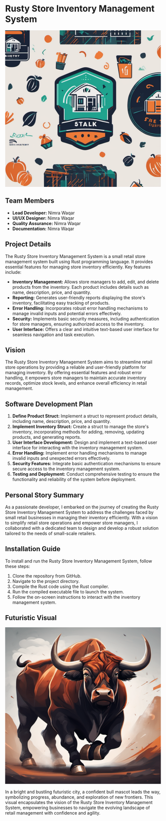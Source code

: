 # Rusty Store Inventory Management System

![Rusty Store Logo](logo.png)

## Team Members
- **Lead Developer:** Nimra Waqar
- **UI/UX Designer:** Nimra Waqar
- **Quality Assurance:** Nimra Waqar
- **Documentation:** Nimra Waqar

## Project Details
The Rusty Store Inventory Management System is a small retail store management system built using Rust programming language. It provides essential features for managing store inventory efficiently. Key features include:

- **Inventory Management:** Allows store managers to add, edit, and delete products from the inventory. Each product includes details such as name, description, price, and quantity.
- **Reporting:** Generates user-friendly reports displaying the store's inventory, facilitating easy tracking of products.
- **Error Handling:** Incorporates robust error handling mechanisms to manage invalid inputs and potential errors effectively.
- **Security:** Implements basic security measures, including authentication for store managers, ensuring authorized access to the inventory.
- **User Interface:** Offers a clear and intuitive text-based user interface for seamless navigation and task execution.

## Vision
The Rusty Store Inventory Management System aims to streamline retail store operations by providing a reliable and user-friendly platform for managing inventory. By offering essential features and robust error handling, it empowers store managers to maintain accurate inventory records, optimize stock levels, and enhance overall efficiency in retail management.

## Software Development Plan
1. **Define Product Struct:** Implement a struct to represent product details, including name, description, price, and quantity.
2. **Implement Inventory Struct:** Create a struct to manage the store's inventory, incorporating methods for adding, removing, updating products, and generating reports.
3. **User Interface Development:** Design and implement a text-based user interface for interacting with the inventory management system.
4. **Error Handling:** Implement error handling mechanisms to manage invalid inputs and unexpected errors effectively.
5. **Security Features:** Integrate basic authentication mechanisms to ensure secure access to the inventory management system.
6. **Testing and Deployment:** Conduct comprehensive testing to ensure the functionality and reliability of the system before deployment.

## Personal Story Summary
As a passionate developer, I embarked on the journey of creating the Rusty Store Inventory Management System to address the challenges faced by small retail businesses in managing their inventory efficiently. With a vision to simplify retail store operations and empower store managers, I collaborated with a dedicated team to design and develop a robust solution tailored to the needs of small-scale retailers.

## Installation Guide
To install and run the Rusty Store Inventory Management System, follow these steps:

1. Clone the repository from GitHub.
2. Navigate to the project directory.
3. Compile the Rust code using the Rust compiler.
4. Run the compiled executable file to launch the system.
5. Follow the on-screen instructions to interact with the inventory management system.

## Futuristic Visual
![Futuristic City with Bull Mascot](futuristic_visual.png)

In a bright and bustling futuristic city, a confident bull mascot leads the way, symbolizing progress, abundance, and exploration of new frontiers. This visual encapsulates the vision of the Rusty Store Inventory Management System, empowering businesses to navigate the evolving landscape of retail management with confidence and agility.
